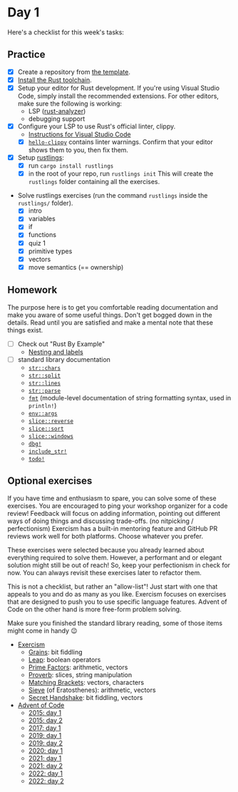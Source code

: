 # Day 1

Here's a checklist for this week's tasks:

## Practice

- [x] Create a repository from [the template][exercise-repo].
- [x] [Install the Rust toolchain][install-rust].
- [x] Setup your editor for Rust development.
      If you're using Visual Studio Code, simply install the recommended extensions.
      For other editors, make sure the following is working:
  - LSP ([rust-analyzer])
  - debugging support
- [x] Configure your LSP to use Rust's official linter, clippy.
  - [Instructions for Visual Studio Code][vscode-clippy]
  - [x] [`hello-clippy`](hello-clippy/src/lib.rs) contains linter warnings.
        Confirm that your editor shows them to you, then fix them.
- [x] Setup [rustlings]:
  - [x] run `cargo install rustlings`
  - [x] in the root of your repo, run `rustlings init`
        This will create the `rustlings` folder containing all the exercises.
- Solve rustlings exercises (run the command `rustlings` inside the `rustlings/` folder).
  - [x] intro
  - [x] variables
  - [x] if
  - [x] functions
  - [x] quiz 1
  - [x] primitive types
  - [x] vectors
  - [x] move semantics (== ownership)

## Homework

The purpose here is to get you comfortable reading documentation and make you aware of some useful things.
Don't get bogged down in the details.
Read until you are satisfied and make a mental note that these things exist.

- [ ] Check out "Rust By Example"
  - [Nesting and labels](https://doc.rust-lang.org/rust-by-example/flow_control/loop/nested.html)
- [ ] standard library documentation
  - [`str::chars`](https://doc.rust-lang.org/stable/std/primitive.str.html#method.chars)
  - [`str::split`](https://doc.rust-lang.org/stable/std/primitive.str.html#method.split)
  - [`str::lines`](https://doc.rust-lang.org/stable/std/primitive.str.html#method.lines)
  - [`str::parse`](https://doc.rust-lang.org/stable/std/primitive.str.html#method.parse)
  - [`fmt`](https://doc.rust-lang.org/stable/std/fmt/index.html) (module-level documentation of string formatting syntax, used in `println!`)
  - [`env::args`](https://doc.rust-lang.org/stable/std/env/fn.args.html)
  - [`slice::reverse`](https://doc.rust-lang.org/stable/std/primitive.slice.html#method.reverse)
  - [`slice::sort`](https://doc.rust-lang.org/stable/std/primitive.slice.html#method.sort)
  - [`slice::windows`](https://doc.rust-lang.org/stable/std/primitive.slice.html#method.windows)
  - [`dbg!`](https://doc.rust-lang.org/stable/std/macro.dbg.html)
  - [`include_str!`](https://doc.rust-lang.org/stable/std/macro.include_str.html)
  - [`todo!`](https://doc.rust-lang.org/stable/std/macro.todo.html)

## Optional exercises

If you have time and enthusiasm to spare, you can solve some of these exercises.
You are encouraged to ping your workshop organizer for a code review!
Feedback will focus on adding information, pointing out different ways of doing things and discussing trade-offs. (no nitpicking / perfectionism)
Exercism has a built-in mentoring feature and GitHub PR reviews work well for both platforms.
Choose whatever you prefer.

These exercises were selected because you already learned about everything required to solve them.
However, a performant and or elegant solution might still be out of reach!
So, keep your perfectionism in check for now.
You can always revisit these exercises later to refactor them.

This is not a checklist, but rather an "allow-list"!
Just start with one that appeals to you and do as many as you like.
Exercism focuses on exercises that are designed to push you to use specific language features.
Advent of Code on the other hand is more free-form problem solving.

Make sure you finished the standard library reading, some of those items might come in handy 😉

- [Exercism]
  - [Grains](https://exercism.org/tracks/rust/exercises/leap): bit fiddling
  - [Leap](https://exercism.org/tracks/rust/exercises/leap): boolean operators
  - [Prime Factors](https://exercism.org/tracks/rust/exercises/nth-prime): arithmetic, vectors
  - [Proverb](https://exercism.org/tracks/rust/exercises/proverb): slices, string manipulation
  - [Matching Brackets](https://exercism.org/tracks/rust/exercises/matching-brackets): vectors, characters
  - [Sieve](https://exercism.org/tracks/rust/exercises/sieve) (of Eratosthenes): arithmetic, vectors
  - [Secret Handshake](https://exercism.org/tracks/rust/exercises/secret-handshake): bit fiddling, vectors
- [Advent of Code]
  - [2015: day 1](https://adventofcode.com/2015/day/1)
  - [2015: day 2](https://adventofcode.com/2015/day/2)
  - [2017: day 1](https://adventofcode.com/2017/day/1)
  - [2019: day 1](https://adventofcode.com/2019/day/1)
  - [2019: day 2](https://adventofcode.com/2019/day/2)
  - [2020: day 1](https://adventofcode.com/2020/day/1)
  - [2021: day 1](https://adventofcode.com/2021/day/1)
  - [2021: day 2](https://adventofcode.com/2021/day/2)
  - [2022: day 1](https://adventofcode.com/2022/day/1)
  - [2022: day 2](https://adventofcode.com/2022/day/2)

[install-rust]: https://www.rust-lang.org/tools/install
[exercise-repo]: https://github.com/senekor/rust-exercises
[rust-analyzer]: https://rust-analyzer.github.io/
[vscode-clippy]: https://code.visualstudio.com/docs/languages/rust#_linting
[helix-website]: https://helix-editor.com/
[rustlings]: https://github.com/rust-lang/rustlings
[Exercism]: https://exercism.org/tracks/rust
[Advent of Code]: https://adventofcode.com
